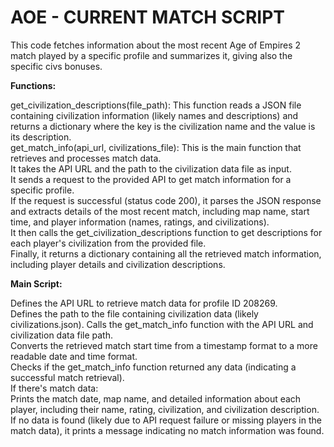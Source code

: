 # AOE - CURRENT MATCH SCRIPT
This code fetches information about the most recent Age of Empires 2 match played by a specific profile and summarizes it, giving also the specific civs bonuses.

**Functions:**

get_civilization_descriptions(file_path): This function reads a JSON file containing civilization information (likely names and descriptions) and returns a dictionary where the key is the civilization name and the value is its description.  
get_match_info(api_url, civilizations_file): This is the main function that retrieves and processes match data.  
            It takes the API URL and the path to the civilization data file as input.  
            It sends a request to the provided API to get match information for a specific profile.  
            If the request is successful (status code 200), it parses the JSON response and extracts details of the most recent match, including map name, start time, and player information (names, ratings, and civilizations).  
            It then calls the get_civilization_descriptions function to get descriptions for each player's civilization from the provided file.  
            Finally, it returns a dictionary containing all the retrieved match information, including player details and civilization descriptions.  

**Main Script:**

Defines the API URL to retrieve match data for profile ID 208269.  
Defines the path to the file containing civilization data (likely civilizations.json). 
Calls the get_match_info function with the API URL and civilization data file path.  
Converts the retrieved match start time from a timestamp format to a more readable date and time format.  
Checks if the get_match_info function returned any data (indicating a successful match retrieval).  
If there's match data:  
Prints the match date, map name, and detailed information about each player, including their name, rating, civilization, and civilization description.  
If no data is found (likely due to API request failure or missing players in the match data), it prints a message indicating no match information was found.
